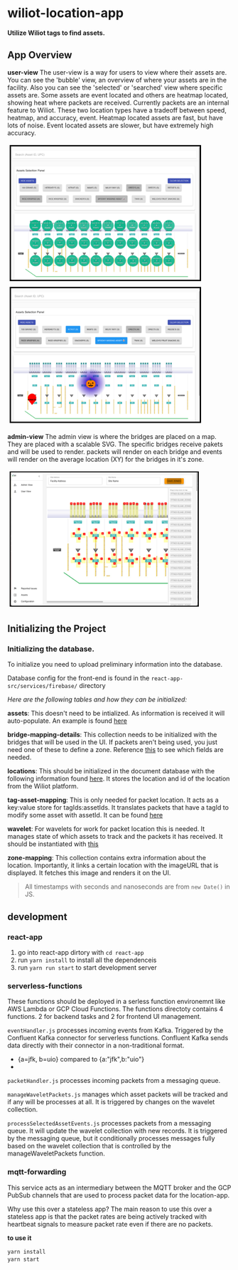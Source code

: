 # wiliot-location-app
**Utilize Wiliot tags to find assets.**

## App Overview
**user-view**
The user-view is a way for users to view where their assets are. You can see the 'bubble' view, an overview of where your assets are in the facility. Also you can see the 'selected' or 'searched' view where specific assets are. Some assets are event located and others are heatmap located, showing heat where packets are received. Currently packets are an internal feature to Wiliot. These two location types have a tradeoff between speed, heatmap, and accuracy, event. Heatmap located assets are fast, but have lots of noise. Event located assets are slower, but have extremely high accuracy.


<img alt="user-view" src="readme-assets/app-screenshots/user-view-bubble.png" height=300 style="border: 3px solid black; margin: 5px">
<img alt="user-view" src="readme-assets/app-screenshots/user-view-selected.png" height=300 style="border: 3px solid black; margin: 5px">

**admin-view**
The admin view is where the bridges are placed on a map. They are placed with a scalable SVG. The specific bridges receive pakets and will be used to render. packets will render on each bridge and events will render on the average location (XY) for the bridges in it's zone.


<img alt="user-view" src="readme-assets/app-screenshots/admin-view.png" height=300 style="border: 2px solid black; margin: 5px">

## Initializing the Project

### Initializing the database.
To initialize you need to upload preliminary information into the database.

Database config for the front-end is found in the `react-app-src/services/firebase/` directory 

*Here are the following tables and how they can be initialized:*

**assets**: This doesn't need to be intialized. As information is received it will auto-populate. An example is found [here](readme-assets/document-db-examples/assets-example.json)

**bridge-mapping-details**: This collection needs to be initialized with the bridges that will be used in the UI. If packets aren't being used, you just need one of these to define a zone. Reference [this](readme-assets/document-db-examples/bridge-mapping-details-example.json) to see which fields are needed.

**locations**: This should be initialized in the document database with the following information found [here](readme-assets/document-db-examples/locations-example.json). It stores the location and id of the location from the Wiliot platform.

**tag-asset-mapping**: This is only needed for packet location. It acts as a key:value store for tagIds:assetIds. It translates packets that have a tagId to modify some asset with assetId. It can be found [here](readme-assets/document-db-examples/tag-asset-mapping-example.json)

**wavelet**: For wavelets for work for packet location this is needed. It manages state of which assets to track and the packets it has received. It should be instantiated with [this](readme-assets/document-db-examples/wavelet-example.json) 

**zone-mapping**: This collection contains extra information about the location. Importantly, it links a certain location with the imageURL that is displayed. It fetches this image and renders it on the UI.


> All timestamps with seconds and nanoseconds are from `new Date()` in JS.


## development

### react-app
1. go into react-app dirtory with `cd react-app`
2. run `yarn install` to install all the dependenceis
3. run `yarn run start` to start development server

### serverless-functions


These functions should be deployed in a serless function environemnt like AWS Lambda or GCP Cloud Functions. The functions directoty contains 4 functions. 2 for backend tasks and 2 for frontend UI management.

`eventHandler.js` processes incoming events from Kafka. Triggered by the Confluent Kafka connector for serverless functions. Confluent Kafka sends data directly with their connector in a non-traditional format. 
- {a=jfk, b=uio} compared to {a:"jfk",b:"uio"}
- 
`packetHandler.js` processes incoming packets from a messaging queue.

`manageWaveletPackets.js` manages which asset packets will be tracked and if any will be processes at all. It is triggered by changes on the wavelet collection.

`processSelectedAssetEvents.js` processes packets from a messaging queue. It will update the wavelet collection with new records. It is triggered by the messaging queue, but it conditionally processes messages fully based on the wavelet collection that is controlled by the manageWaveletPackets function.


### mqtt-forwarding
This service acts as an intermediary between the MQTT broker and the GCP PubSub channels that are used to process packet data for the location-app. 

Why use this over a stateless app? The main reason to use this over a stateless app is that the packet rates are being actively tracked with heartbeat signals to measure packet rate even if there are no packets.

**to use it**
```bash
yarn install
yarn start
```
